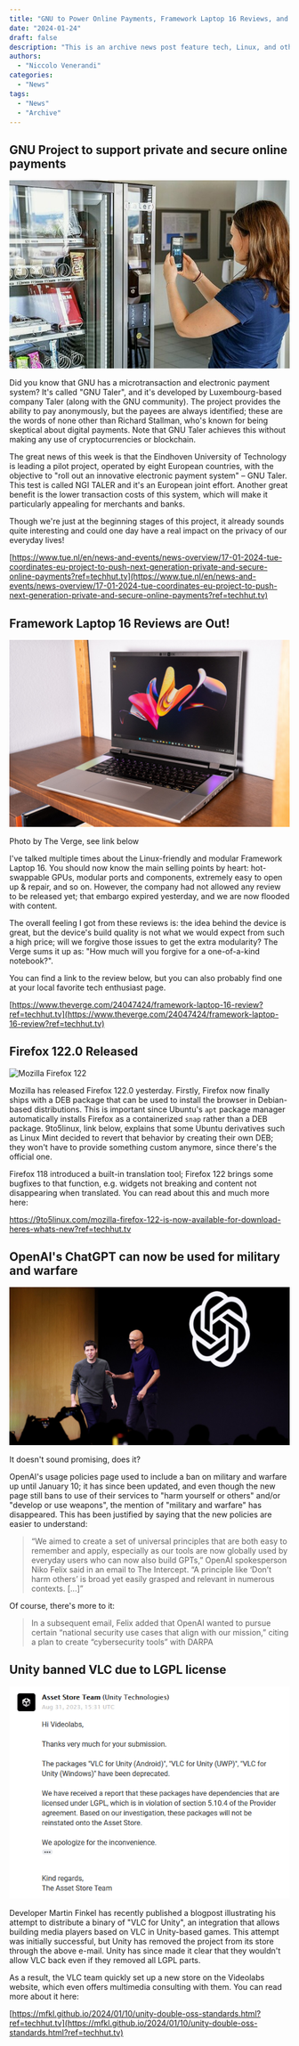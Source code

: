 ```yaml
---
title: "GNU to Power Online Payments, Framework Laptop 16 Reviews, and more!"
date: "2024-01-24"
draft: false
description: "This is an archive news post feature tech, Linux, and other open-source news. This is an older article that was part of a migration. There will be missing images, broken links, and potentially other issues."
authors:
  - "Niccolo Venerandi"
categories:
  - "News"
tags:
  - "News"
  - "Archive"
---
```


## GNU Project to support private and secure online payments

![](images/csm_taler-in-use_abb001d2be.jpg)

Did you know that GNU has a microtransaction and electronic payment system? It's called "GNU Taler", and it's developed by Luxembourg-based company Taler (along with the GNU community). The project provides the ability to pay anonymously, but the payees are always identified; these are the words of none other than Richard Stallman, who's known for being skeptical about digital payments. Note that GNU Taler achieves this without making any use of cryptocurrencies or blockchain.

The great news of this week is that the Eindhoven University of Technology is leading a pilot project, operated by eight European countries, with the objective to "roll out an innovative electronic payment system" – GNU Taler. This test is called NGI TALER and it's an European joint effort. Another great benefit is the lower transaction costs of this system, which will make it particularly appealing for merchants and banks.

Though we're just at the beginning stages of this project, it already sounds quite interesting and could one day have a real impact on the privacy of our everyday lives!

[https://www.tue.nl/en/news-and-events/news-overview/17-01-2024-tue-coordinates-eu-project-to-push-next-generation-private-and-secure-online-payments?ref=techhut.tv](https://www.tue.nl/en/news-and-events/news-overview/17-01-2024-tue-coordinates-eu-project-to-push-next-generation-private-and-secure-online-payments?ref=techhut.tv)

## Framework Laptop 16 Reviews are Out!

![The review-ready Framework Laptop 16 on my bookshelf at home.](images/246971_Framework_Laptop_16_SHollister_0003.jpg)

Photo by The Verge, see link below

I've talked multiple times about the Linux-friendly and modular Framework Laptop 16. You should now know the main selling points by heart: hot-swappable GPUs, modular ports and components, extremely easy to open up & repair, and so on. However, the company had not allowed any review to be released yet; that embargo expired yesterday, and we are now flooded with content.

The overall feeling I got from these reviews is: the idea behind the device is great, but the device's build quality is not what we would expect from such a high price; will we forgive those issues to get the extra modularity? The Verge sums it up as: "How much will you forgive for a one-of-a-kind notebook?".

You can find a link to the review below, but you can also probably find one at your local favorite tech enthusiast page.

[https://www.theverge.com/24047424/framework-laptop-16-review?ref=techhut.tv](https://www.theverge.com/24047424/framework-laptop-16-review?ref=techhut.tv)

## Firefox 122.0 Released

![Mozilla Firefox 122](https://i0.wp.com/9to5linux.com/wp-content/uploads/2024/01/ff122.webp)

Mozilla has released Firefox 122.0 yesterday. Firstly, Firefox now finally ships with a DEB package that can be used to install the browser in Debian-based distributions. This is important since Ubuntu's `apt` package manager automatically installs Firefox as a containerized `snap` rather than a DEB package. 9to5linux, link below, explains that some Ubuntu derivatives such as Linux Mint decided to revert that behavior by creating their own DEB; they won't have to provide something custom anymore, since there's the official one.

Firefox 118 introduced a built-in translation tool; Firefox 122 brings some bugfixes to that function, e.g. widgets not breaking and content not disappearing when translated. You can read about this and much more here:

https://9to5linux.com/mozilla-firefox-122-is-now-available-for-download-heres-whats-new?ref=techhut.tv

## OpenAI's ChatGPT can now be used for military and warfare

![ChatGPT, cosa è diventata OpenAI a un anno dal lancio | Wired Italia](images/Sam-Altman-OpenAI-Microsoft-Board-Business-1778707567.jpg)

It doesn't sound promising, does it?

OpenAI's usage policies page used to include a ban on military and warfare up until January 10; it has since been updated, and even though the new page still bans to use of their services to "harm yourself or others" and/or "develop or use weapons", the mention of "military and warfare" has disappeared. This has been justified by saying that the new policies are easier to understand:

> “We aimed to create a set of universal principles that are both easy to remember and apply, especially as our tools are now globally used by everyday users who can now also build GPTs,” OpenAI spokesperson Niko Felix said in an email to The Intercept. “A principle like ‘Don’t harm others’ is broad yet easily grasped and relevant in numerous contexts. \[...\]”

Of course, there's more to it:

> In a subsequent email, Felix added that OpenAI wanted to pursue certain “national security use cases that align with our mission,” citing a plan to create “cybersecurity tools” with DARPA

## Unity banned VLC due to LGPL license

![](images/unity-store-email.png)

Developer Martin Finkel has recently published a blogpost illustrating his attempt to distribute a binary of "VLC for Unity", an integration that allows building media players based on VLC in Unity-based games. This attempt was initially successful, but Unity has removed the project from its store through the above e-mail. Unity has since made it clear that they wouldn't allow VLC back even if they removed all LGPL parts.

As a result, the VLC team quickly set up a new store on the Videolabs website, which even offers multimedia consulting with them. You can read more about it here:

[https://mfkl.github.io/2024/01/10/unity-double-oss-standards.html?ref=techhut.tv](https://mfkl.github.io/2024/01/10/unity-double-oss-standards.html?ref=techhut.tv)
